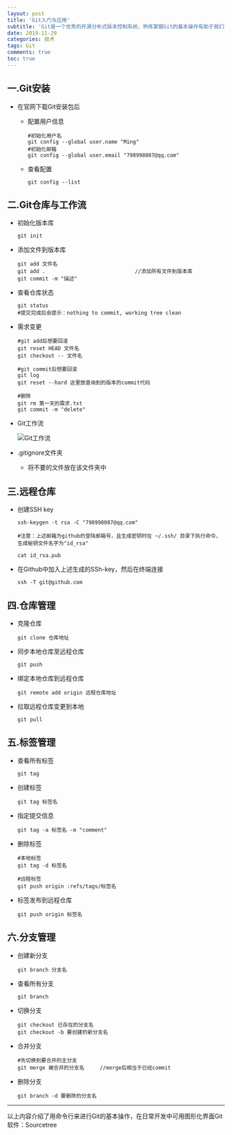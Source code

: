 ```yaml
---
layout: post
title: 'Git入门与应用'
subtitle: 'Git是一个优秀的开源分布式版本控制系统，熟练掌握Git的基本操作有助于我们进行团队协作开发，提高开发效率。'
date: 2019-11-29
categories: 技术
tags: Git
comments: true
toc: true
---
```




## 一.Git安装

* 在官网下载Git安装包后

  * 配置用户信息

    ~~~ 
    #初始化用户名
    git config --global user.name "Ming"
    #初始化邮箱
    git config --global user.email "798998087@qq.com"
    ~~~

  * 查看配置

    ~~~ 
    git config --list
    ~~~

## 二.Git仓库与工作流

* 初始化版本库

  ~~~ 
  git init
  ~~~

* 添加文件到版本库

  ~~~ 
  git add 文件名
  git add .								//添加所有文件到版本库
  git commit -m "描述"
  ~~~

* 查看仓库状态

  ~~~ 
  git status
  #提交完成后会提示：nothing to commit, working tree clean
  ~~~

* 需求变更

  ~~~ 
  #git add后想要回滚
  git reset HEAD 文件名
  git checkout -- 文件名
  
  #git commit后想要回滚
  git log
  git reset --hard 这里放查询到的版本的commit代码
  
  #删除
  git rm 第一天的需求.txt
  git commit -m "delete"
  ~~~

* Git工作流

  ![Git工作流](../../../assets/img/Git入门与应用/Git工作流.png)
  
* .gitignore文件夹

  * 将不要的文件放在该文件夹中

## 三.远程仓库

* 创建SSH key

  ~~~ 
  ssh-keygen -t rsa -C "798998087@qq.com"
  
  #注意：上述邮箱为github的登陆邮箱号，且生成密钥时在 ~/.ssh/ 目录下执行命令，生成秘钥文件名字为"id_rsa"
  
  cat id_rsa.pub 
  ~~~

* 在Github中加入上述生成的SSh-key，然后在终端连接

  ~~~ 
  ssh -T git@github.com
  ~~~

## 四.仓库管理

* 克隆仓库

  ~~~ 
  git clone 仓库地址
  ~~~

* 同步本地仓库至远程仓库

  ~~~ 
  git push
  ~~~

* 绑定本地仓库到远程仓库

  ~~~ 
  git remote add origin 远程仓库地址
  ~~~

* 拉取远程仓库变更到本地

  ~~~ 
  git pull
  ~~~

## 五.标签管理

* 查看所有标签

  ~~~ 
  git tag
  ~~~

* 创建标签

  ~~~ 
  git tag 标签名
  ~~~

* 指定提交信息

  ~~~ 
  git tag -a 标签名 -m "comment"
  ~~~

* 删除标签

  ~~~ 
  #本地标签
  git tag -d 标签名
  
  #远程标签
  git push origin :refs/tags/标签名
  ~~~

* 标签发布到远程仓库

  ~~~ 
  git push origin 标签名
  ~~~

## 六.分支管理

* 创建新分支

  ~~~ 
  git branch 分支名
  ~~~

* 查看所有分支

  ~~~ 
  git branch
  ~~~

* 切换分支

  ~~~ 
  git checkout 已存在的分支名
  git checkout -b 要创建的新分支名
  ~~~

* 合并分支

  ~~~ 
  #先切换到要合并的主分支
  git merge 被合并的分支名		//merge后相当于已经commit
  ~~~

* 删除分支

  ~~~ 
  git branch -d 要删除的分支名
  ~~~



------

以上内容介绍了用命令行来进行Git的基本操作，在日常开发中可用图形化界面Git软件：Sourcetree